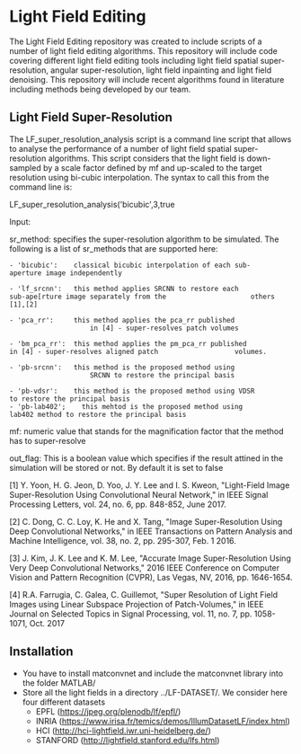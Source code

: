 # Light Field Editing

The Light Field Editing repository was created to include scripts of a number of light field editing algorithms. This repository will include code covering different light field editing tools including light field spatial super-resolution, angular super-resolution, light field inpainting and light field denoising. This repository will include recent algorithms found in literature including methods being developed by our team.

Light Field Super-Resolution
----------------------------

The LF_super_resolution_analysis script is a command line script that allows to analyse the performance of a number of light field
spatial super-resolution algorithms. This script considers that the light field is down-sampled by a scale factor defined by mf and up-scaled to the target resolution using bi-cubic interpolation. The syntax to call this from the command line is:

LF_super_resolution_analysis('bicubic',3,true

Input: 

sr_method: specifies the super-resolution algorithm to be simulated. The following is a list of sr_methods that are supported here:

	- 'bicubic':	classical bicubic interpolation of each sub-				aperture image independently

	- 'lf_srcnn':	this method applies SRCNN to restore each 				sub-ape[rture image separately from the 					others [1],[2]
 
	- 'pca_rr': 	this method applies the pca_rr published
                        in [4] - super-resolves patch volumes
	
	- 'bm_pca_rr':	this method applies the pm_pca_rr published 				in [4] - super-resolves aligned patch 					volumes.

	- 'pb-srcnn': 	this method is the proposed method using
                        SRCNN to restore the principal basis

	- 'pb-vdsr': 	this method is the proposed method using VDSR 				to restore the principal basis
	- 'pb-lab402';    this mehtod is the proposed method using 					lab402 method to restore the principal basis

mf: numeric value that stands for the magnification factor that the method has to super-resolve

out_flag: This is a boolean value which specifies if the result attined in the simulation will be stored or not. By default it is set to false

[1] Y. Yoon, H. G. Jeon, D. Yoo, J. Y. Lee and I. S. Kweon, "Light-Field Image Super-Resolution Using Convolutional Neural Network," in IEEE Signal Processing Letters, vol. 24, no. 6, pp. 848-852, June 2017.
           
[2] C. Dong, C. C. Loy, K. He and X. Tang, "Image Super-Resolution Using Deep Convolutional Networks," in IEEE Transactions on Pattern Analysis and Machine Intelligence, vol. 38, no. 2, pp. 295-307, Feb. 1 2016.

[3] J. Kim, J. K. Lee and K. M. Lee, "Accurate Image Super-Resolution Using Very Deep Convolutional Networks," 2016 IEEE Conference on Computer Vision and Pattern Recognition (CVPR), Las Vegas, NV, 2016, pp. 1646-1654.

[4] R.A. Farrugia, C. Galea, C. Guillemot, "Super Resolution of Light Field Images using Linear Subspace Projection of Patch-Volumes," in IEEE Journal on Selected Topics in Signal Processing, vol. 11, no. 7, pp. 1058-1071, Oct. 2017

Installation
------------

* You have to install matconvnet and include the matconvnet library into the folder MATLAB/
* Store all the light fields in a directory ../LF-DATASET/. We consider here four different datasets
	- EPFL (https://jpeg.org/plenodb/lf/epfl/)
	- INRIA (https://www.irisa.fr/temics/demos/IllumDatasetLF/index.html)
	- HCI (http://hci-lightfield.iwr.uni-heidelberg.de/)
	- STANFORD (http://lightfield.stanford.edu/lfs.html)
